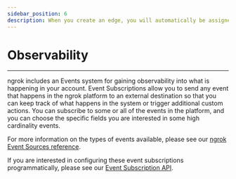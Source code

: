 ```yaml
---
sidebar_position: 6
description: When you create an edge, you will automatically be assigned a reserved domain or TCP address depending on the type of edge you create. You can customize this endpoint by adding your own reserved or custom branded domain. An edge can have many endpoints, and each will use the same configuration.
---
```


# Observability
----------------

ngrok includes an Events system for gaining observability into what is happening in your account. Event Subscriptions allow you to send any event that happens in the ngrok platform to an external destination so that you can keep track of what happens in the system or trigger additional custom actions. You can subscribe to some or all of the events in the platform, and you can choose the specific fields you are interested in some high cardinality events.

For more information on the types of events available, please see our [ngrok Event Sources reference](/docs/events).

If you are interested in configuring these event subscriptions programmatically, please see our [Event Subscription API](/docs/api#api-event-subscriptions-create).